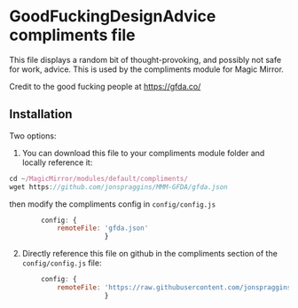 # GoodFuckingDesignAdvice compliments file
This file displays a random bit of thought-provoking, and possibly not safe for work, advice. This is used by the compliments module for Magic Mirror.

Credit to the good fucking people at https://gfda.co/

## Installation
Two options:  
1. You can download this file to your compliments module folder and locally reference it:
```javascript
cd ~/MagicMirror/modules/default/compliments/
wget https://github.com/jonspraggins/MMM-GFDA/gfda.json
```
then modify the compliments config in `config/config.js`

````javascript
		config: {
			remoteFile: 'gfda.json'
                        }
````
2. Directly reference this file on github in the compliments section of the `config/config.js` file:
````javascript
		config: {
			remoteFile: 'https://raw.githubusercontent.com/jonspraggins/MMM-GFDA/master/gfda.json'
                        }
````
